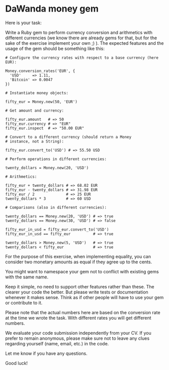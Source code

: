 # DaWanda money gem

Here is your task:

Write a Ruby gem to perform currency conversion and arithmetics with different currencies (we know there are already gems for that, but for the sake of the exercise implement your own ;) ). The expected features and the usage of the gem should be something like this:

```
# Configure the currency rates with respect to a base currency (here EUR):

Money.conversion_rates('EUR', {
  'USD'     => 1.11,
  'Bitcoin' => 0.0047
})

# Instantiate money objects:

fifty_eur = Money.new(50, 'EUR')

# Get amount and currency:

fifty_eur.amount   # => 50
fifty_eur.currency # => "EUR"
fifty_eur.inspect  # => "50.00 EUR"

# Convert to a different currency (should return a Money
# instance, not a String):

fifty_eur.convert_to('USD') # => 55.50 USD

# Perform operations in different currencies:

twenty_dollars = Money.new(20, 'USD')

# Arithmetics:

fifty_eur + twenty_dollars # => 68.02 EUR
fifty_eur - twenty_dollars # => 31.98 EUR
fifty_eur / 2              # => 25 EUR
twenty_dollars * 3         # => 60 USD

# Comparisons (also in different currencies):

twenty_dollars == Money.new(20, 'USD') # => true
twenty_dollars == Money.new(30, 'USD') # => false

fifty_eur_in_usd = fifty_eur.convert_to('USD')
fifty_eur_in_usd == fifty_eur          # => true

twenty_dollars > Money.new(5, 'USD')   # => true
twenty_dollars < fifty_eur             # => true
```

For the purpose of this exercise, when implementing equality, you can consider two monetary amounts as equal if they agree up to the cents.

You might want to namespace your gem not to conflict with existing gems with the same name.

Keep it simple, no need to support other features rather than these. The clearer your code the better. But please write tests or documentation whenever it makes sense. Think as if other people will have to use your gem or contribute to it.

Please note that the actual numbers here are based on the conversion rate at the time we wrote the task. With different rates you will get different numbers.

We evaluate your code submission independently from your CV. If you prefer to remain anonymous, please make sure not to leave any clues regarding yourself (name, email, etc.) in the code.

Let me know if you have any questions.

Good luck!